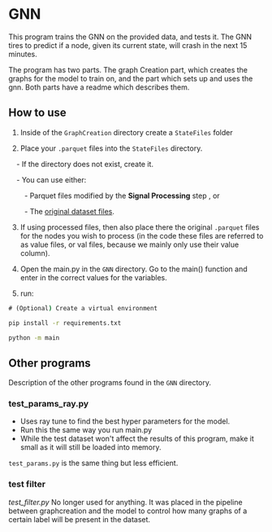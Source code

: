 # GNN
This program trains the GNN on the provided data, and tests it. The GNN tires to predict if a node, given its current state, will crash in the next 15 minutes.

The program has two parts. The graph Creation part, which creates the graphs for the model to train on, and the part which sets up and uses the gnn. Both parts have a readme which describes them.

## How to use
1. Inside of the `GraphCreation` directory create a `StateFiles` folder

2. Place your `.parquet` files into the `StateFiles` directory.

    - If the directory does not exist, create it.

    - You can use either:

        - Parquet files modified by the **Signal Processing** step , or

        - The [original dataset files](https://zenodo.org/records/7541722).

3. If using processed files, then also place there the original `.parquet` files for the nodes you wish to process (in the code these files are referred to as value files, or val files, because we mainly only use their value column).

4. Open the main.py in the `GNN` directory. Go to the main() function and enter in the correct values for the variables.

5. run:
```cmd
# (Optional) Create a virtual environment

pip install -r requirements.txt

python -m main
```

## Other programs
Description of the other programs found in the `GNN` directory.

### test_params_ray.py
- Uses ray tune to find the best hyper parameters for the model. 
- Run this the same way you run main.py
- While the test dataset won't affect the results of this program, make it small as it will still be loaded into memory.

`test_params.py` is the same thing but less efficient.
### test filter
*test_filter.py*
No longer used for anything. It was placed in the pipeline between graphcreation and the model to control how many graphs of a certain label will be present in the dataset.
